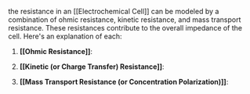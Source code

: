 the resistance in an [[Electrochemical Cell]] can be modeled by a combination of ohmic resistance, kinetic resistance, and mass transport resistance. These resistances contribute to the overall impedance of the cell. Here's an explanation of each:

1. **[[Ohmic Resistance]]**: 
    
2. **[[Kinetic (or Charge Transfer) Resistance]]**: 
    
3. **[[Mass Transport Resistance (or Concentration Polarization)]]**: